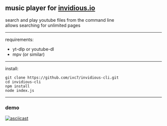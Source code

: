 
## music player for [invidious.io](https://invidious.io)

search and play youtube files from the command line  
allows searching for unlimited pages

---

requirements:
+ yt-dlp or youtube-dl
+ mpv (or similar)

---

install:
```
git clone https://github.com/ixc7/invidious-cli.git
cd invidious-cli
npm install
node index.js
```

---

### demo

[![asciicast](https://asciinema.org/a/WDEIPPfkfvP7lXkuJjA7PM7t5.svg)](https://asciinema.org/a/WDEIPPfkfvP7lXkuJjA7PM7t5)
